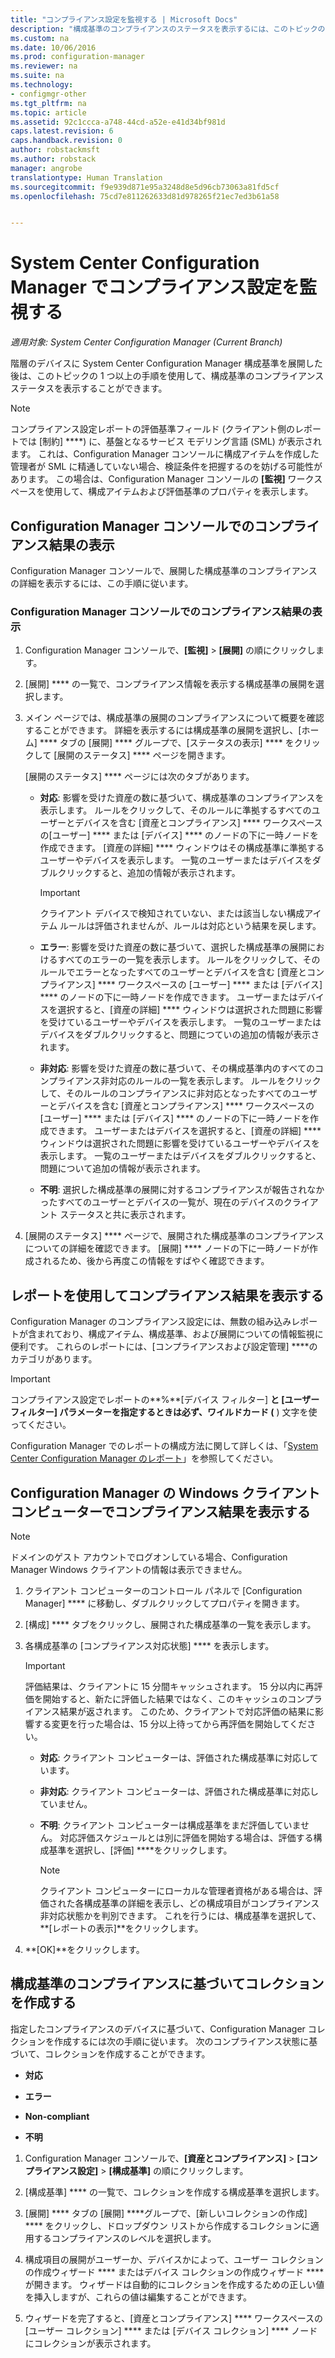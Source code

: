 ```yaml
---
title: "コンプライアンス設定を監視する | Microsoft Docs"
description: "構成基準のコンプライアンスのステータスを表示するには、このトピックの 1 つ以上の手順を使用します。"
ms.custom: na
ms.date: 10/06/2016
ms.prod: configuration-manager
ms.reviewer: na
ms.suite: na
ms.technology:
- configmgr-other
ms.tgt_pltfrm: na
ms.topic: article
ms.assetid: 92c1ccca-a748-44cd-a52e-e41d34bf981d
caps.latest.revision: 6
caps.handback.revision: 0
author: robstackmsft
ms.author: robstack
manager: angrobe
translationtype: Human Translation
ms.sourcegitcommit: f9e939d871e95a3248d8e5d96cb73063a81fd5cf
ms.openlocfilehash: 75cd7e811262633d81d978265f21ec7ed3b61a58


---
```

# <a name="monitor-compliance-settings-in-system-center-configuration-manager"></a>System Center Configuration Manager でコンプライアンス設定を監視する

*適用対象: System Center Configuration Manager (Current Branch)*

階層のデバイスに System Center Configuration Manager 構成基準を展開した後は、このトピックの 1 つ以上の手順を使用して、構成基準のコンプライアンス ステータスを表示することができます。

> [!NOTE]  
>  コンプライアンス設定レポートの評価基準フィールド (クライアント側のレポートでは [制約] ****) に、基盤となるサービス モデリング言語 (SML) が表示されます。 これは、Configuration Manager コンソールに構成アイテムを作成した管理者が SML に精通していない場合、検証条件を把握するのを妨げる可能性があります。 この場合は、Configuration Manager コンソールの **[監視]** ワークスペースを使用して、構成アイテムおよび評価基準のプロパティを表示します。  

##  <a name="view-compliance-results-in-the-configuration-manager-console"></a>Configuration Manager コンソールでのコンプライアンス結果の表示  
 Configuration Manager コンソールで、展開した構成基準のコンプライアンスの詳細を表示するには、この手順に従います。  

### <a name="view-compliance-results-in-the-configuration-manager-console"></a>Configuration Manager コンソールでのコンプライアンス結果の表示  

1.  Configuration Manager コンソールで、**[監視]** > **[展開]** の順にクリックします。  

3.  [展開] **** の一覧で、コンプライアンス情報を表示する構成基準の展開を選択します。  

4.  メイン ページでは、構成基準の展開のコンプライアンスについて概要を確認することができます。 詳細を表示するには構成基準の展開を選択し、[ホーム] **** タブの [展開] **** グループで、[ステータスの表示] **** をクリックして [展開のステータス] **** ページを開きます。  

     [展開のステータス] **** ページには次のタブがあります。  

    -   **対応**: 影響を受けた資産の数に基づいて、構成基準のコンプライアンスを表示します。 ルールをクリックして、そのルールに準拠するすべてのユーザーとデバイスを含む [資産とコンプライアンス] **** ワークスペースの[ユーザー] **** または [デバイス] **** のノードの下に一時ノードを作成できます。 [資産の詳細] **** ウィンドウはその構成基準に準拠するユーザーやデバイスを表示します。 一覧のユーザーまたはデバイスをダブルクリックすると、追加の情報が表示されます。  

        > [!IMPORTANT]  
        >  クライアント デバイスで検知されていない、または該当しない構成アイテム ルールは評価されませんが、ルールは対応という結果を戻します。  

    -   **エラー**: 影響を受けた資産の数に基づいて、選択した構成基準の展開におけるすべてのエラーの一覧を表示します。 ルールをクリックして、そのルールでエラーとなったすべてのユーザーとデバイスを含む [資産とコンプライアンス] **** ワークスペースの [ユーザー] **** または [デバイス] **** のノードの下に一時ノードを作成できます。 ユーザーまたはデバイスを選択すると、[資産の詳細] **** ウィンドウは選択された問題に影響を受けているユーザーやデバイスを表示します。 一覧のユーザーまたはデバイスをダブルクリックすると、問題につていの追加の情報が表示されます。  

    -   **非対応**: 影響を受けた資産の数に基づいて、その構成基準内のすべてのコンプライアンス非対応のルールの一覧を表示します。 ルールをクリックして、そのルールのコンプライアンスに非対応となったすべてのユーザーとデバイスを含む [資産とコンプライアンス] **** ワークスペースの [ユーザー] **** または [デバイス] **** のノードの下に一時ノードを作成できます。 ユーザーまたはデバイスを選択すると、[資産の詳細] **** ウィンドウは選択された問題に影響を受けているユーザーやデバイスを表示します。 一覧のユーザーまたはデバイスをダブルクリックすると、問題について追加の情報が表示されます。  

    -   **不明**: 選択した構成基準の展開に対するコンプライアンスが報告されなかったすべてのユーザーとデバイスの一覧が、現在のデバイスのクライアント ステータスと共に表示されます。  

5.  [展開のステータス] **** ページで、展開された構成基準のコンプライアンスについての詳細を確認できます。 [展開] **** ノードの下に一時ノードが作成されるため、後から再度この情報をすばやく確認できます。  

##  <a name="view-compliance-results-by-using-reports"></a>レポートを使用してコンプライアンス結果を表示する  
 Configuration Manager のコンプライアンス設定には、無数の組み込みレポートが含まれており、構成アイテム、構成基準、および展開についての情報監視に便利です。 これらのレポートには、[コンプライアンスおよび設定管理] ****のカテゴリがあります。  

> [!IMPORTANT]  
>  コンプライアンス設定でレポートの**%**[デバイス フィルター] **と [ユーザー フィルター] パラメーターを指定するときは必ず、ワイルドカード (** ) 文字を使ってください。  

 Configuration Manager でのレポートの構成方法に関して詳しくは、「[System Center Configuration Manager のレポート](../../core/servers/manage/reporting.md)」を参照してください。  

##  <a name="view-compliance-results-on-a-configuration-manager-windows-client-computer"></a>Configuration Manager の Windows クライアント コンピューターでコンプライアンス結果を表示する

> [!NOTE]  
>  ドメインのゲスト アカウントでログオンしている場合、Configuration Manager Windows クライアントの情報は表示できません。    

1.  クライアント コンピューターのコントロール パネルで [Configuration Manager] **** に移動し、ダブルクリックしてプロパティを開きます。  

2.  [構成] **** タブをクリックし、展開された構成基準の一覧を表示します。  

3.  各構成基準の [コンプライアンス対応状態] **** を表示します。  

    > [!IMPORTANT]  
    >  評価結果は、クライアントに 15 分間キャッシュされます。 15 分以内に再評価を開始すると、新たに評価した結果ではなく、このキャッシュのコンプライアンス結果が返されます。 このため、クライアントで対応評価の結果に影響する変更を行った場合は、15 分以上待ってから再評価を開始してください。  

    -   **対応**: クライアント コンピューターは、評価された構成基準に対応しています。  

    -   **非対応**: クライアント コンピューターは、評価された構成基準に対応していません。  

    -   **不明**: クライアント コンピューターは構成基準をまだ評価していません。 対応評価スケジュールとは別に評価を開始する場合は、評価する構成基準を選択し、[評価] ****をクリックします。  

        > [!NOTE]  
        >  クライアント コンピューターにローカルな管理者資格がある場合は、評価された各構成基準の詳細を表示し、どの構成項目がコンプライアンス非対応状態かを判別できます。 これを行うには、構成基準を選択して、 **[レポートの表示]**をクリックします。  

4.  **[OK]**をクリックします。  

##  <a name="create-collections-based-on-configuration-baseline-compliance"></a>構成基準のコンプライアンスに基づいてコレクションを作成する  
 指定したコンプライアンスのデバイスに基づいて、Configuration Manager コレクションを作成するには次の手順に従います。 次のコンプライアンス状態に基づいて、コレクションを作成することができます。  

-   **対応**  

-   **エラー**  

-   **Non-compliant**  

-   **不明**  

1.  Configuration Manager コンソールで、**[資産とコンプライアンス]** > **[コンプライアンス設定]** > **[構成基準]** の順にクリックします。  

3.  [構成基準] **** の一覧で、コレクションを作成する構成基準を選択します。  

4.  [展開] **** タブの [展開] ****グループで、[新しいコレクションの作成] **** をクリックし、ドロップダウン リストから作成するコレクションに適用するコンプライアンスのレベルを選択します。  

5.  構成項目の展開がユーザーか、デバイスかによって、ユーザー コレクションの作成ウィザード **** またはデバイス コレクションの作成ウィザード **** が開きます。 ウィザードは自動的にコレクションを作成するための正しい値を挿入しますが、これらの値は編集することができます。  

6.  ウィザードを完了すると、[資産とコンプライアンス] **** ワークスペースの [ユーザー コレクション] **** または [デバイス コレクション] **** ノードにコレクションが表示されます。  



<!--HONumber=Dec16_HO3-->



